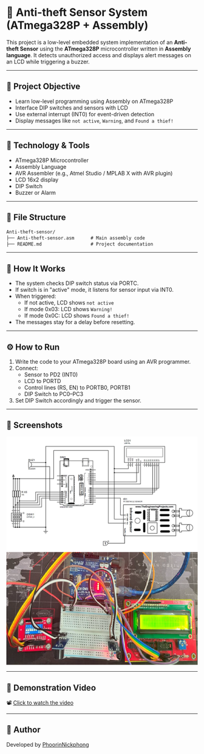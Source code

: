 # 🔐 Anti-theft Sensor System (ATmega328P + Assembly)

This project is a low-level embedded system implementation of an **Anti-theft Sensor** using the **ATmega328P** microcontroller written in **Assembly language**. It detects unauthorized access and displays alert messages on an LCD while triggering a buzzer.

---

## 🎯 Project Objective

- Learn low-level programming using Assembly on ATmega328P
- Interface DIP switches and sensors with LCD
- Use external interrupt (INT0) for event-driven detection
- Display messages like `not active`, `Warning`, and `Found a thief!`

---

## 🧠 Technology & Tools

- ATmega328P Microcontroller
- Assembly Language
- AVR Assembler (e.g., Atmel Studio / MPLAB X with AVR plugin)
- LCD 16x2 display
- DIP Switch
- Buzzer or Alarm

---

## 📂 File Structure

```
Anti-theft-sensor/
├── Anti-theft-sensor.asm      # Main assembly code
├── README.md                  # Project documentation
```

---

## 🚀 How It Works

- The system checks DIP switch status via PORTC.
- If switch is in "active" mode, it listens for sensor input via INT0.
- When triggered:
  - If not active, LCD shows `not active`
  - If mode 0x03: LCD shows `Warning!`
  - If mode 0x0C: LCD shows `Found a thief!`
- The messages stay for a delay before resetting.

---

## ⚙️ How to Run

1. Write the code to your ATmega328P board using an AVR programmer.
2. Connect:
   - Sensor to PD2 (INT0)
   - LCD to PORTD
   - Control lines (RS, EN) to PORTB0, PORTB1
   - DIP Switch to PC0–PC3
3. Set DIP Switch accordingly and trigger the sensor.

---

## 📸 Screenshots

![schematic diagram](image/e2c6330a-66cb-474c-a7b3-806e4d91ace6.jpg)
![Circuit operation diagram](image/Untitled.png)

---

## 🎥 Demonstration Video

📽️ [Click to watch the video](image/Untitled%20video%20-%20Made%20with%20Clipchamp.mp4)

---

## 🙌 Author

Developed by [PhoorinNickphong](https://github.com/PhoorinNickphong)
